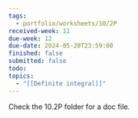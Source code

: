 ```yaml
---
tags:
  - portfolio/worksheets/10/2P
received-week: 11
due-week: 12
due-date: 2024-05-20T23:59:00
finished: false
submitted: false
todo: 
topics:
  - "[[Definite integral]]"
---
```


Check the 10.2P folder for a doc file.